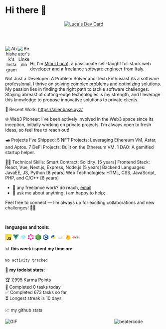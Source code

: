 # Hi there 👋

<div align="center">
  <a href="https://app.daily.dev/beatercode"><img src="https://api.daily.dev/devcards/v2/quulOKacucwrkDVqdm0c3.png?type=wide&r=tjj" width="652" alt="Luca's Dev Card"/></a>
</div>

<br /><br />

<div align="center">
  <a href="https://www.instagram.com/bfit_luca_/">
    <img align="left" alt="Abhishek's Instagram" width="40px" src="https://github.com/dmhendricks/signature-social-icons/blob/master/icons/round-flat-filled/40px/instagram.png" />
  </a>
  <a href="https://www.linkedin.com/in/luca-minoi/">
    <img align="left" alt="Beater's Linkedin" width="40px" src="https://github.com/dmhendricks/signature-social-icons/blob/master/icons/round-flat-filled/40px/linkedin.png" />
  </a>
</div>

<br /><br />

Hi, I'm [Minoi Luca](https://www.linkedin.com/in/lucaminoi/)), a passionate self-taught full stack web developer and a freelance software engineer from Italy.

Not Just a Developer: A Problem Solver and Tech Enthusiast
As a software professional, I thrive on solving complex problems and optimizing solutions. My passion lies in finding the right path to tackle software challenges. Staying abreast of cutting-edge technologies is my strength, and I leverage this knowledge to propose innovative solutions to private clients.

🚀 Recent Work: https://alienbase.xyz/

🌐 Web3 Pioneer: 
I’ve been actively involved in the Web3 space since its inception, initially working on private projects. I’m always open to fresh ideas, so feel free to reach out!

🛥️ Projects I’ve Shipped:
5 NFT Projects: Leveraging Ethereum VM, Astar, and Aptos.
7 DeFi Projects: Built on the Ethereum VM.
1 DAO: A gamified startup helper.

👨‍💻 Technical Skills:
Smart Contract: Solidity: [5 years]
Frontend Stack: React, Vue, Next.js, Express, Node.js [5 years]
Backend Languages: JavaEE, JS, Python [8 years]
Web Technologies: HTML, CSS, JavaScript, PHP, and C/C++ [8 years]

- 💼 any freelance work? do reach, [email](mailto:minoi.luca@gmail.com)
- 💬 ask me about anything, i am happy to help;

Feel free to connect — I’m always up for exciting collaborations and new challenges! 🚀👋

<br />

**languages and tools:**

<code><img height="20" src="https://raw.githubusercontent.com/github/explore/80688e429a7d4ef2fca1e82350fe8e3517d3494d/topics/javascript/javascript.png"></code>
<code><img height="20" src="https://raw.githubusercontent.com/github/explore/80688e429a7d4ef2fca1e82350fe8e3517d3494d/topics/vue/vue.png"></code>
<code><img height="20" src="https://raw.githubusercontent.com/github/explore/80688e429a7d4ef2fca1e82350fe8e3517d3494d/topics/react/react.png"></code>
<code><img height="20" src="https://raw.githubusercontent.com/github/explore/5c058a388828bb5fde0bcafd4bc867b5bb3f26f3/topics/graphql/graphql.png"></code>
<code><img height="20" src="https://raw.githubusercontent.com/github/explore/80688e429a7d4ef2fca1e82350fe8e3517d3494d/topics/nodejs/nodejs.png"></code>
<code><img height="20" src="https://raw.githubusercontent.com/github/explore/80688e429a7d4ef2fca1e82350fe8e3517d3494d/topics/cpp/cpp.png"></code>
<code><img height="20" src="https://raw.githubusercontent.com/github/explore/80688e429a7d4ef2fca1e82350fe8e3517d3494d/topics/python/python.png"></code>
<code><img height="20" src="https://raw.githubusercontent.com/github/explore/80688e429a7d4ef2fca1e82350fe8e3517d3494d/topics/mysql/mysql.png"></code>
<code><img height="20" src="https://raw.githubusercontent.com/github/explore/80688e429a7d4ef2fca1e82350fe8e3517d3494d/topics/firebase/firebase.png"></code>
<code><img height="20" src="https://raw.githubusercontent.com/github/explore/80688e429a7d4ef2fca1e82350fe8e3517d3494d/topics/git/git.png"></code>

📊 **this week i spent my time on:**
<!--START_SECTION:waka-->

```txt
No activity tracked
```

<!--END_SECTION:waka-->

<!--
if you like what i do, maybe consider buying me a coffee/tea 🥺👉👈

<a href="https://www.buymeacoffee.com/beatercode" target="_blank"><img src="https://cdn.buymeacoffee.com/buttons/v2/default-red.png" alt="Buy Me A Coffee" width="150" ></a>

-->

🚧 **my todoist stats:**
<!-- TODO-IST:START -->
🏆  7,995 Karma Points           
🌸  Completed 0 tasks today           
✅  Completed 673 tasks so far           
⏳  Longest streak is 10 days
<!-- TODO-IST:END -->

📈 my github stats

<div style="display: flex; flex-direction: row;">
  <img alt="GIF" src="https://github.com/abhisheknaiidu/abhisheknaiidu/blob/master/code.gif?raw=true" width="350" height="224" />
  <img src="https://github-readme-stats.vercel.app/api?username=beatercode&show_icons=true&theme=radical" alt="beatercode" />
</di>
